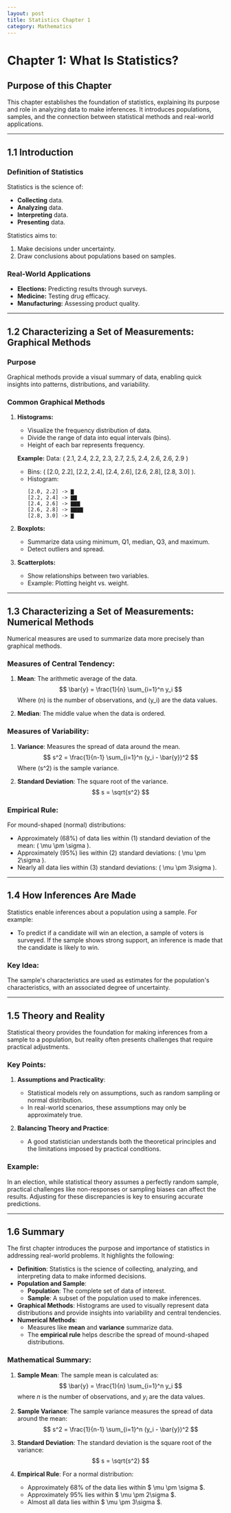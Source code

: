 ```yaml
---
layout: post
title: Statistics Chapter 1
category: Mathematics
---
```


# Chapter 1: What Is Statistics?

## Purpose of this Chapter
This chapter establishes the foundation of statistics, explaining its purpose and role in analyzing data to make inferences. It introduces populations, samples, and the connection between statistical methods and real-world applications.

---

## 1.1 Introduction

### Definition of Statistics
Statistics is the science of:
- **Collecting** data.
- **Analyzing** data.
- **Interpreting** data.
- **Presenting** data.

Statistics aims to:
1. Make decisions under uncertainty.
2. Draw conclusions about populations based on samples.

### Real-World Applications
- **Elections:** Predicting results through surveys.
- **Medicine:** Testing drug efficacy.
- **Manufacturing:** Assessing product quality.

---

## 1.2 Characterizing a Set of Measurements: Graphical Methods

### Purpose
Graphical methods provide a visual summary of data, enabling quick insights into patterns, distributions, and variability.

### Common Graphical Methods
1. **Histograms:**
   - Visualize the frequency distribution of data.
   - Divide the range of data into equal intervals (bins).
   - Height of each bar represents frequency.

   **Example:**
   Data: \( 2.1, 2.4, 2.2, 2.3, 2.7, 2.5, 2.4, 2.6, 2.6, 2.9 \)  
   - Bins: \( [2.0, 2.2], [2.2, 2.4], [2.4, 2.6], [2.6, 2.8], [2.8, 3.0] \).  
   - Histogram:
     ```
     [2.0, 2.2] -> ▇
     [2.2, 2.4] -> ▇▇
     [2.4, 2.6] -> ▇▇▇
     [2.6, 2.8] -> ▇▇▇▇
     [2.8, 3.0] -> ▇
     ```

2. **Boxplots:**
   - Summarize data using minimum, Q1, median, Q3, and maximum.
   - Detect outliers and spread.

3. **Scatterplots:**
   - Show relationships between two variables.
   - Example: Plotting height vs. weight.

---

## 1.3 Characterizing a Set of Measurements: Numerical Methods

Numerical measures are used to summarize data more precisely than graphical methods.

### Measures of Central Tendency:
1. **Mean**: The arithmetic average of the data.
   $$ \bar{y} = \frac{1}{n} \sum_{i=1}^n y_i $$
   Where \(n\) is the number of observations, and \(y_i\) are the data values.

2. **Median**: The middle value when the data is ordered.

### Measures of Variability:
1. **Variance**: Measures the spread of data around the mean.
   $$ s^2 = \frac{1}{n-1} \sum_{i=1}^n (y_i - \bar{y})^2 $$
   Where \(s^2\) is the sample variance.

2. **Standard Deviation**: The square root of the variance.
   $$ s = \sqrt{s^2} $$

### Empirical Rule:
For mound-shaped (normal) distributions:
- Approximately \(68\%\) of data lies within \(1\) standard deviation of the mean: \( \mu \pm \sigma \).
- Approximately \(95\%\) lies within \(2\) standard deviations: \( \mu \pm 2\sigma \).
- Nearly all data lies within \(3\) standard deviations: \( \mu \pm 3\sigma \).

---

## 1.4 How Inferences Are Made

Statistics enable inferences about a population using a sample. For example:
- To predict if a candidate will win an election, a sample of voters is surveyed. If the sample shows strong support, an inference is made that the candidate is likely to win.

### Key Idea:
The sample's characteristics are used as estimates for the population's characteristics, with an associated degree of uncertainty.

---

## 1.5 Theory and Reality

Statistical theory provides the foundation for making inferences from a sample to a population, but reality often presents challenges that require practical adjustments.

### Key Points:
1. **Assumptions and Practicality**:
   - Statistical models rely on assumptions, such as random sampling or normal distribution.
   - In real-world scenarios, these assumptions may only be approximately true.

2. **Balancing Theory and Practice**:
   - A good statistician understands both the theoretical principles and the limitations imposed by practical conditions.

### Example:
In an election, while statistical theory assumes a perfectly random sample, practical challenges like non-responses or sampling biases can affect the results. Adjusting for these discrepancies is key to ensuring accurate predictions.

---

## 1.6 Summary

The first chapter introduces the purpose and importance of statistics in addressing real-world problems. It highlights the following:

- **Definition**: Statistics is the science of collecting, analyzing, and interpreting data to make informed decisions.
- **Population and Sample**:
  - **Population**: The complete set of data of interest.
  - **Sample**: A subset of the population used to make inferences.
- **Graphical Methods**: Histograms are used to visually represent data distributions and provide insights into variability and central tendencies.
- **Numerical Methods**:
  - Measures like **mean** and **variance** summarize data.
  - The **empirical rule** helps describe the spread of mound-shaped distributions.

### Mathematical Summary:
1. **Sample Mean**:
   The sample mean is calculated as:
   $$ \bar{y} = \frac{1}{n} \sum_{i=1}^n y_i $$
   where $n$ is the number of observations, and $y_i$ are the data values.

2. **Sample Variance**:
   The sample variance measures the spread of data around the mean:
   $$ s^2 = \frac{1}{n-1} \sum_{i=1}^n (y_i - \bar{y})^2 $$

3. **Standard Deviation**:
   The standard deviation is the square root of the variance:
   $$ s = \sqrt{s^2} $$

4. **Empirical Rule**:
   For a normal distribution:
   - Approximately $68\%$ of the data lies within $ \mu \pm \sigma $.
   - Approximately $95\%$ lies within $ \mu \pm 2\sigma $.
   - Almost all data lies within $ \mu \pm 3\sigma $.

